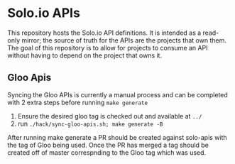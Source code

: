 # Solo.io APIs
This repository hosts the Solo.io API definitions. It is intended as a read-only mirror; the source of truth for the 
APIs are the projects that own them. The goal of this repository is to allow for projects to consume an API 
without having to depend on the project that owns it.

## Gloo Apis
Syncing the Gloo APIs is currently a manual process and can be completed with 2 extra steps 
before running `make generate`
1. Ensure the desired gloo tag is checked out and available at `../`
2. run `./hack/sync-gloo-apis.sh; make generate -B`

After running make generate a PR should be created against solo-apis with the tag of Gloo being
used. Once the PR has merged a tag should be created off of master correspnding to the Gloo tag 
which was used.
